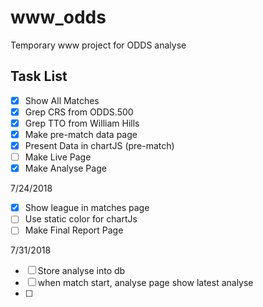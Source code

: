 # www_odds
Temporary www project for ODDS analyse

## Task List
- [x] Show All Matches  
- [x] Grep CRS from ODDS.500
- [x] Grep TTO from William Hills
- [x] Make pre-match data page
- [x] Present Data in chartJS (pre-match)
- [ ] Make Live Page
- [x] Make Analyse Page

7/24/2018
- [x] Show league in matches page
- [ ] Use static color for chartJs
- [ ] Make Final Report Page

7/31/2018
- [ ] Store analyse into db
- [ ] when match start, analyse page show latest analyse
- [ ] 